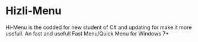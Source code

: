# Hizli-Menu
 Hi-Menu is the codded for new student of C# and updating for make it more usefull. An fast and usefull Fast Menu/Quick Menu for Windows 7+
